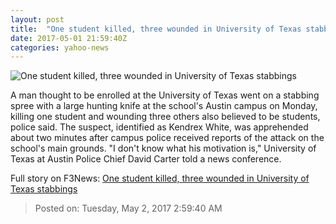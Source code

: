 ```yaml
---
layout: post
title:  "One student killed, three wounded in University of Texas stabbings"
date: 2017-05-01 21:59:40Z
categories: yahoo-news
---
```


![One student killed, three wounded in University of Texas stabbings](https://s.yimg.com/uu/api/res/1.2/jxTNwTHOPDqBz3HQoyPHTA--/aD0zMTQ7dz00NTA7c209MTthcHBpZD15dGFjaHlvbg--/http://media.zenfs.com/en_us/News/Reuters/2017-05-01T201709Z_1_LYNXMPED401L8_RTROPTP_2_TEXAS-STABBING.JPG)

A man thought to be enrolled at the University of Texas went on a stabbing spree with a large hunting knife at the school's Austin campus on Monday, killing one student and wounding three others also believed to be students, police said. The suspect, identified as Kendrex White, was apprehended about two minutes after campus police received reports of the attack on the school's main grounds. "I don't know what his motivation is," University of Texas at Austin Police Chief David Carter told a news conference.


Full story on F3News: [One student killed, three wounded in University of Texas stabbings](http://www.f3nws.com/n/kWtASD)

> Posted on: Tuesday, May 2, 2017 2:59:40 AM
